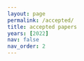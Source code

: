 ```yaml
---
layout: page
permalink: /accepted/
title: accepted papers
years: [2022]
nav: false
nav_order: 2
---
```

<!-- _pages/publications.md -->
